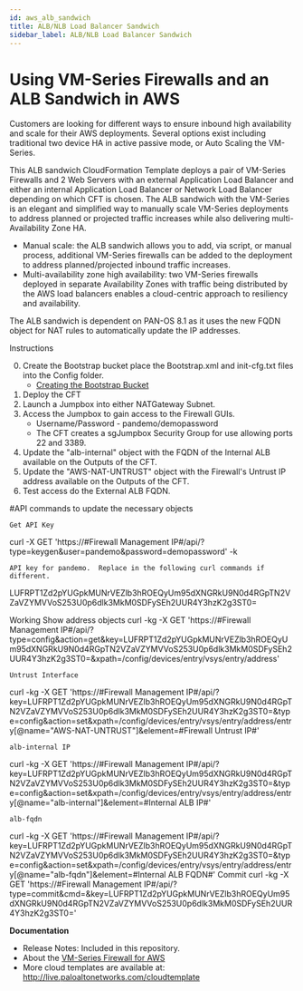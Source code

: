 ```yaml
---
id: aws_alb_sandwich
title: ALB/NLB Load Balancer Sandwich
sidebar_label: ALB/NLB Load Balancer Sandwich
---
```


# Using VM-Series Firewalls and an ALB Sandwich in AWS

Customers are looking for different ways to ensure inbound high availability and scale for their AWS deployments. Several options exist including traditional two device HA in active passive mode, or Auto Scaling the VM-Series.

<!-- ![alt_text](assets/albsandwichdiagram.png) -->

This ALB sandwich CloudFormation Template deploys a pair of VM-Series Firewalls and 2 Web Servers with an external Application Load Balancer and either an internal Application Load Balancer or Network Load Balancer depending on which CFT is chosen.
The ALB sandwich with the VM-Series is an elegant and simplified way to manually scale VM-Series deployments to address planned or projected traffic increases while also delivering multi-Availability Zone HA.

- Manual scale: the ALB sandwich allows you to add, via script, or manual process, additional VM-Series firewalls can be added to the deployment to address planned/projected inbound traffic increases.
- Multi-availability zone high availability: two VM-Series firewalls deployed in separate Availability Zones with traffic being distributed by the AWS load balancers enables a cloud-centric approach to resiliency and availability.

The ALB sandwich is dependent on PAN-OS 8.1 as it uses the new FQDN object for NAT rules to automatically update the IP addresses.

Instructions

0. Create the Bootstrap bucket place the Bootstrap.xml and init-cfg.txt files into the Config folder.
   - [Creating the Bootstrap Bucket](https://www.paloaltonetworks.com/documentation/71/virtualization/virtualization/bootstrap-the-vm-series-firewall/bootstrap-package)
1. Deploy the CFT
2. Launch a Jumpbox into either NATGateway Subnet.
3. Access the Jumpbox to gain access to the Firewall GUIs.
   - Username/Password - pandemo/demopassword
   - The CFT creates a sgJumpbox Security Group for use allowing ports 22 and 3389.
4. Update the "alb-internal" object with the FQDN of the Internal ALB available on the Outputs of the CFT.
5. Update the "AWS-NAT-UNTRUST" object with the Firewall's Untrust IP address available on the Outputs of the CFT.
6. Test access do the External ALB FQDN.

#API commands to update the necessary objects

    Get API Key

curl -X GET 'https://#Firewall Management IP#/api/?type=keygen&user=pandemo&password=demopassword' -k

    API key for pandemo.  Replace in the following curl commands if different.

LUFRPT1Zd2pYUGpkMUNrVEZlb3hROEQyUm95dXNGRkU9N0d4RGpTN2VZaVZYMVVoS253U0p6dlk3MkM0SDFySEh2UUR4Y3hzK2g3ST0=

Working
Show address objects
curl -kg -X GET 'https://#Firewall Management IP#/api/?type=config&action=get&key=LUFRPT1Zd2pYUGpkMUNrVEZlb3hROEQyUm95dXNGRkU9N0d4RGpTN2VZaVZYMVVoS253U0p6dlk3MkM0SDFySEh2UUR4Y3hzK2g3ST0=&xpath=/config/devices/entry/vsys/entry/address'

    Untrust Interface

curl -kg -X GET 'https://#Firewall Management IP#/api/?key=LUFRPT1Zd2pYUGpkMUNrVEZlb3hROEQyUm95dXNGRkU9N0d4RGpTN2VZaVZYMVVoS253U0p6dlk3MkM0SDFySEh2UUR4Y3hzK2g3ST0=&type=config&action=set&xpath=/config/devices/entry/vsys/entry/address/entry[@name="AWS-NAT-UNTRUST"]&element=<ip-netmask>#Firewall Untrust IP#</ip-netmask>'

    alb-internal IP

curl -kg -X GET 'https://#Firewall Management IP#/api/?key=LUFRPT1Zd2pYUGpkMUNrVEZlb3hROEQyUm95dXNGRkU9N0d4RGpTN2VZaVZYMVVoS253U0p6dlk3MkM0SDFySEh2UUR4Y3hzK2g3ST0=&type=config&action=set&xpath=/config/devices/entry/vsys/entry/address/entry[@name="alb-internal"]&element=<ip-netmask>#Internal ALB IP#</ip-netmask>'

    alb-fqdn

curl -kg -X GET 'https://#Firewall Management IP#/api/?key=LUFRPT1Zd2pYUGpkMUNrVEZlb3hROEQyUm95dXNGRkU9N0d4RGpTN2VZaVZYMVVoS253U0p6dlk3MkM0SDFySEh2UUR4Y3hzK2g3ST0=&type=config&action=set&xpath=/config/devices/entry/vsys/entry/address/entry[@name="alb-fqdn"]&element=<fqdn>#Internal ALB FQDN#</fqdn>'
Commit
curl -kg -X GET 'https://#Firewall Management IP#/api/?type=commit&cmd=<commit></commit>&key=LUFRPT1Zd2pYUGpkMUNrVEZlb3hROEQyUm95dXNGRkU9N0d4RGpTN2VZaVZYMVVoS253U0p6dlk3MkM0SDFySEh2UUR4Y3hzK2g3ST0='

**Documentation**

- Release Notes: Included in this repository.
- About the [VM-Series Firewall for AWS](https://aws.paloaltonetworks.com)
- More cloud templates are available at: http://live.paloaltonetworks.com/cloudtemplate
